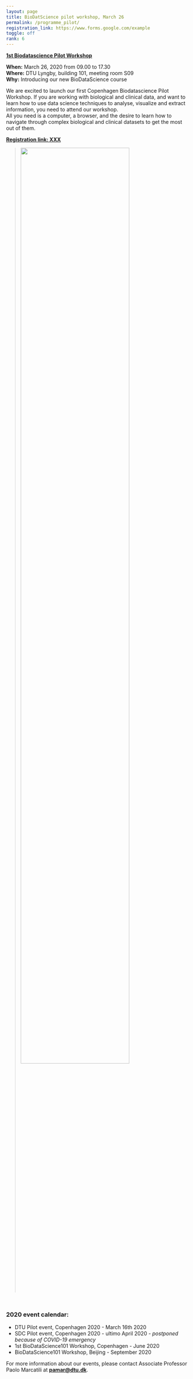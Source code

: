 ```yaml
---
layout: page
title: BioDatScience pilot workshop, March 26
permalink: /programme_pilot/
registration_link: https://www.forms.google.com/example
toggle: off
rank: 6
---
```


<b> <a href="{{page.event_page}}">1st Biodatascience Pilot Workshop</a></b>
<br />



<b>When:</b> March 26, 2020  from 09.00 to 17.30
<br />
<b>Where:</b> DTU Lyngby, building 101, meeting room S09
<br />
<b>Why:</b> Introducing our new BioDataScience course
    
We are excited to launch our first Copenhagen Biodatascience Pilot Workshop. If you are working with biological and clinical data, and want to learn how to use data science techniques to analyse, visualize and extract information, you need to attend our workshop. 
<br />
All you need is a computer, a browser, and the desire to learn how to navigate through complex biological and clinical datasets to get the most out of them.

<b> <a href="{{registration_link}}">Registration link: XXX </a></b>

<blockquote>
    <p>
        
<div style="margin-bottom: 50px;">
    <img class="float-center" width="80%"  src="{{ 'schedule3.png' | prepend: site.images_dir | prepend: site.baseurl }}" />
</div>

</p>
</blockquote>

### 2020 event calendar:
- DTU Pilot event, Copenhagen 2020 - March 16th 2020
- SDC Pilot event, Copenhagen 2020 - ultimo April 2020 - <i> postponed because of COVID-19 emergency</i>
- 1st BioDataScience101 Workshop, Copenhagen - June 2020
- BioDataScience101 Workshop, Beijing - September 2020

For more information about our events, please contact Associate Professor Paolo Marcatili at **pamar@dtu.dk**.



